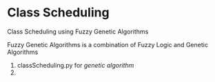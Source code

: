 # Class Scheduling
Class Scheduling using Fuzzy Genetic Algorithms

Fuzzy Genetic Algorithms is a combination of Fuzzy Logic and Genetic Algorithms

1. classScheduling.py for *genetic algorithm*
2. 

